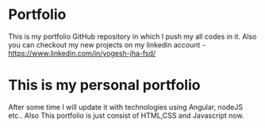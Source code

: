 # Portfolio
This is my portfolio GitHub repository in which I push my all codes in it.
Also you can checkout my new projects on my linkedin account - https://www.linkedin.com/in/yogesh-jha-fsd/

# This is my personal portfolio 
After some time I will update it with technologies using Angular, nodeJS etc..
Also This portfolio is just consist of HTML,CSS and Javascript now.